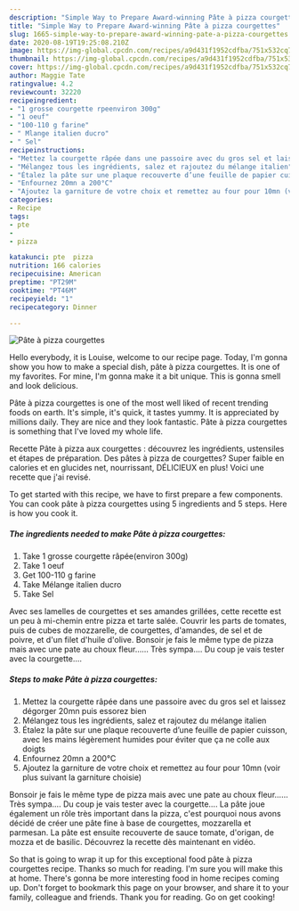 ```yaml
---
description: "Simple Way to Prepare Award-winning Pâte à pizza courgettes"
title: "Simple Way to Prepare Award-winning Pâte à pizza courgettes"
slug: 1665-simple-way-to-prepare-award-winning-pate-a-pizza-courgettes
date: 2020-08-19T19:25:08.210Z
image: https://img-global.cpcdn.com/recipes/a9d431f1952cdfba/751x532cq70/pate-a-pizza-courgettes-photo-principale-de-la-recette.jpg
thumbnail: https://img-global.cpcdn.com/recipes/a9d431f1952cdfba/751x532cq70/pate-a-pizza-courgettes-photo-principale-de-la-recette.jpg
cover: https://img-global.cpcdn.com/recipes/a9d431f1952cdfba/751x532cq70/pate-a-pizza-courgettes-photo-principale-de-la-recette.jpg
author: Maggie Tate
ratingvalue: 4.2
reviewcount: 32220
recipeingredient:
- "1 grosse courgette rpeenviron 300g"
- "1 oeuf"
- "100-110 g farine"
- " Mlange italien ducro"
- " Sel"
recipeinstructions:
- "Mettez la courgette râpée dans une passoire avec du gros sel et laissez dégorger 20mn puis essorez bien"
- "Mélangez tous les ingrédients, salez et rajoutez du mélange italien"
- "Étalez la pâte sur une plaque recouverte d’une feuille de papier cuisson, avec les mains légèrement humides pour éviter que ça ne colle aux doigts"
- "Enfournez 20mn a 200°C"
- "Ajoutez la garniture de votre choix et remettez au four pour 10mn (voir plus suivant la garniture choisie)"
categories:
- Recipe
tags:
- pte
- 
- pizza

katakunci: pte  pizza 
nutrition: 166 calories
recipecuisine: American
preptime: "PT29M"
cooktime: "PT46M"
recipeyield: "1"
recipecategory: Dinner

---
```



![Pâte à pizza courgettes](https://img-global.cpcdn.com/recipes/a9d431f1952cdfba/751x532cq70/pate-a-pizza-courgettes-photo-principale-de-la-recette.jpg)

Hello everybody, it is Louise, welcome to our recipe page. Today, I'm gonna show you how to make a special dish, pâte à pizza courgettes. It is one of my favorites. For mine, I'm gonna make it a bit unique. This is gonna smell and look delicious.

Pâte à pizza courgettes is one of the most well liked of recent trending foods on earth. It's simple, it's quick, it tastes yummy. It is appreciated by millions daily. They are nice and they look fantastic. Pâte à pizza courgettes is something that I've loved my whole life.

Recette Pâte à pizza aux courgettes : découvrez les ingrédients, ustensiles et étapes de préparation. Des pâtes à pizza de courgettes? Super faible en calories et en glucides net, nourrissant, DÉLICIEUX en plus! Voici une recette que j&#39;ai revisé.


To get started with this recipe, we have to first prepare a few components. You can cook pâte à pizza courgettes using 5 ingredients and 5 steps. Here is how you cook it.

<!--inarticleads1-->

##### The ingredients needed to make Pâte à pizza courgettes:

1. Take 1 grosse courgette râpée(environ 300g)
1. Take 1 oeuf
1. Get 100-110 g farine
1. Take  Mélange italien ducro
1. Take  Sel


Avec ses lamelles de courgettes et ses amandes grillées, cette recette est un peu à mi-chemin entre pizza et tarte salée. Couvrir les parts de tomates, puis de cubes de mozzarelle, de courgettes, d&#39;amandes, de sel et de poivre, et d&#39;un filet d&#39;huile d&#39;olive. Bonsoir je fais le même type de pizza mais avec une pate au choux fleur…… Très sympa…. Du coup je vais tester avec la courgette…. 

<!--inarticleads2-->

##### Steps to make Pâte à pizza courgettes:

1. Mettez la courgette râpée dans une passoire avec du gros sel et laissez dégorger 20mn puis essorez bien
1. Mélangez tous les ingrédients, salez et rajoutez du mélange italien
1. Étalez la pâte sur une plaque recouverte d’une feuille de papier cuisson, avec les mains légèrement humides pour éviter que ça ne colle aux doigts
1. Enfournez 20mn a 200°C
1. Ajoutez la garniture de votre choix et remettez au four pour 10mn (voir plus suivant la garniture choisie)


Bonsoir je fais le même type de pizza mais avec une pate au choux fleur…… Très sympa…. Du coup je vais tester avec la courgette…. La pâte joue également un rôle très important dans la pizza, c&#39;est pourquoi nous avons décidé de créer une pâte fine à base de courgettes, mozzarella et parmesan. La pâte est ensuite recouverte de sauce tomate, d&#39;origan, de mozza et de basilic. Découvrez la recette dès maintenant en vidéo. 

So that is going to wrap it up for this exceptional food pâte à pizza courgettes recipe. Thanks so much for reading. I'm sure you will make this at home. There's gonna be more interesting food in home recipes coming up. Don't forget to bookmark this page on your browser, and share it to your family, colleague and friends. Thank you for reading. Go on get cooking!
